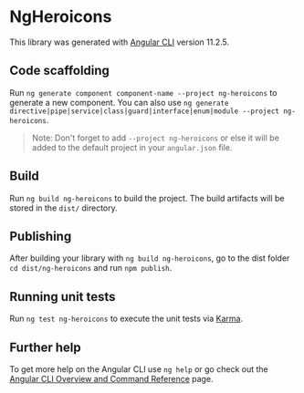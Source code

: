 # NgHeroicons

This library was generated with [Angular CLI](https://github.com/angular/angular-cli) version 11.2.5.

## Code scaffolding

Run `ng generate component component-name --project ng-heroicons` to generate a new component. You can also use `ng generate directive|pipe|service|class|guard|interface|enum|module --project ng-heroicons`.
> Note: Don't forget to add `--project ng-heroicons` or else it will be added to the default project in your `angular.json` file. 

## Build

Run `ng build ng-heroicons` to build the project. The build artifacts will be stored in the `dist/` directory.

## Publishing

After building your library with `ng build ng-heroicons`, go to the dist folder `cd dist/ng-heroicons` and run `npm publish`.

## Running unit tests

Run `ng test ng-heroicons` to execute the unit tests via [Karma](https://karma-runner.github.io).

## Further help

To get more help on the Angular CLI use `ng help` or go check out the [Angular CLI Overview and Command Reference](https://angular.io/cli) page.
